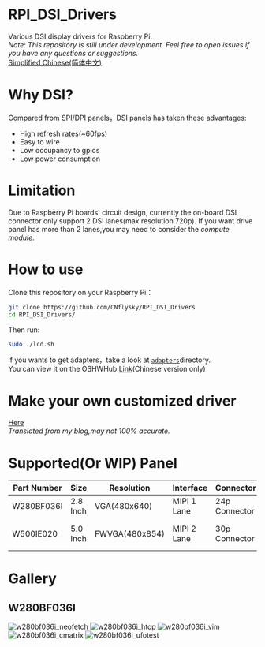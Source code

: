 # RPI_DSI_Drivers
Various DSI display drivers for Raspberry Pi.  
*Note: This repository is still under development. Feel free to open issues if you have any questions or suggestions.*  
[Simplified Chinese(简体中文)](https://github.com/CNflysky/RPI_DSI_Drivers/blob/main/README_zh.md)

# Why DSI?

Compared from SPI/DPI panels，DSI panels has taken these advantages:
- High refresh rates(~60fps)
- Easy to wire
- Low occupancy to gpios
- Low power consumption

# Limitation
Due to Raspberry Pi boards' circuit design, currently the on-board DSI connector only support 2 DSI lanes(max resolution 720p).
If you want drive panel has more than 2 lanes,you may need to consider the *compute module*.  

# How to use
Clone this repository on your Raspberry Pi：  
```bash
git clone https://github.com/CNflysky/RPI_DSI_Drivers
cd RPI_DSI_Drivers/
```
Then run:
```bash
sudo ./lcd.sh
```  
if you wants to get adapters，take a look at [`adapters`](https://github.com/CNflysky/RPI_DSI_Drivers/tree/main/adapters)directory.   
You can view it on the OSHWHub:[Link](https://oshwhub.com/cnflysky/RaspberryPi-DSI-Display)(Chinese version only)  

# Make your own customized driver
[Here](https://github.com/CNflysky/RPI_DSI_Drivers/blob/main/docs/how_to_make_your_custom_driver.md)  
*Translated from my blog,may not 100% accurate.*

# Supported(Or WIP) Panel
| Part Number | Size | Resolution | Interface | Connector | TP | Note |
| ---- | ---- | --- | --- | --- | --- | -- |
|W280BF036I| 2.8 Inch| VGA(480x640) | MIPI 1 Lane | 24p Connector | None | |
|W500IE020| 5.0 Inch | FWVGA(480x854) | MIPI 2 Lane | 30p Connector | None | Working in progress |

# Gallery
## W280BF036I
![w280bf036i_neofetch](https://user-images.githubusercontent.com/48781081/185400085-0ac27bf6-d49c-43aa-998f-bba86e3f03a0.jpg)
![w280bf036i_htop](https://user-images.githubusercontent.com/48781081/185400206-1bcef701-b001-4589-a75b-26b4d6db5c8d.jpg)
![w280bf036i_vim](https://user-images.githubusercontent.com/48781081/185400265-4c3b49c9-1a6e-41d2-a25e-e2c9e414bae6.jpg)
![w280bf036i_cmatrix](https://user-images.githubusercontent.com/48781081/185400713-61ed19be-53c0-41fe-b528-b3accef58a2d.gif)
![w280bf036i_ufotest](https://user-images.githubusercontent.com/48781081/185400433-1008b845-31b5-4f14-818f-27a5a4eac061.jpg)
